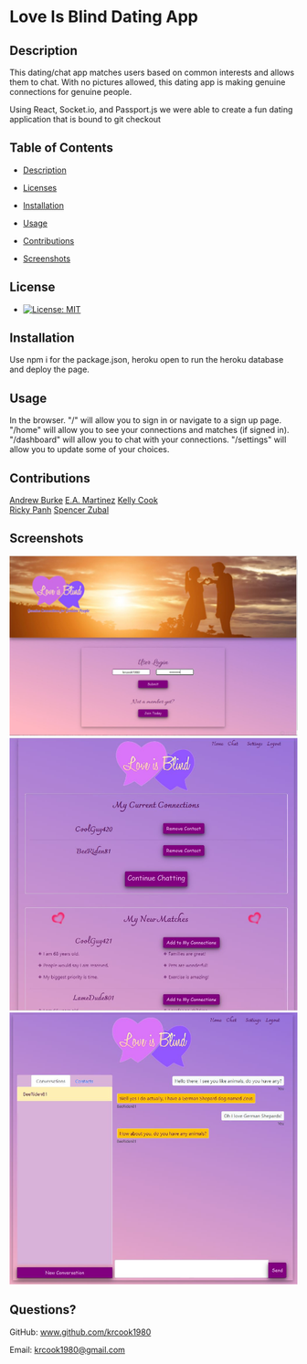 
  
  # Love Is Blind Dating App
  
  ## Description

  This dating/chat app matches users based on common interests and allows them to chat. With no pictures allowed, this dating app is making genuine connections for genuine people.

  Using React, Socket.io, and Passport.js we were able to create a fun dating application that is bound to git checkout

  
  ## Table of Contents
 
  * [Description](#description)

  * [Licenses](#licenses)  

  * [Installation](#installation)  

  * [Usage](#usage)  
  
  * [Contributions](#contributions)

  * [Screenshots](#screenshots)
  
  ## License
  
  * [![License: MIT](https://img.shields.io/badge/License-MIT-yellow.svg)](https://opensource.org/licenses/MIT)
  
  
  ## Installation
    
  Use npm i for the package.json, heroku open to run the heroku database and deploy the page.
  
  ## Usage 
   
  In the browser. "/" will allow you to sign in or navigate to a sign up page. "/home" will allow you to see your connections and matches (if signed in). "/dashboard" will allow you to chat with your connections. "/settings" will allow you to update some of your choices.
  
  
  ## Contributions
    
  [Andrew Burke](https://github.com/AndrewBurke87)
  [E.A. Martinez](https://github.com/E-Martinez77)
  [Kelly Cook](https://github.com/krcook1980)  
  [Ricky Panh](https://github.com/basedricky)
  [Spencer Zubal](https://github.com/szubal311)
   
  
  ## Screenshots

  ![Screenshot](https://github.com/krcook1980/herokuIssue/blob/master/client/src/assets/scrLogin.JPG?raw=true)
  ![Screenshot](https://github.com/krcook1980/herokuIssue/blob/master/client/src/assets/scrHome.JPG?raw=true)
  ![Screenshot](https://github.com/krcook1980/herokuIssue/blob/master/client/src/assets/scrChat.JPG?raw=true)

  ## Questions?
   
  GitHub: www.github.com/krcook1980
    
  Email: krcook1980@gmail.com
  
